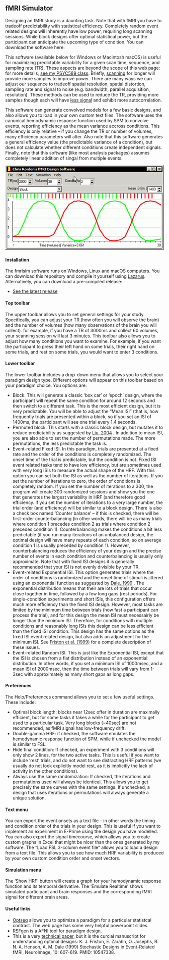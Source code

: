 ## fMRI Simulator

Designing an fMRI study is a daunting task. Note that with fMRI you have to tradeoff predictability with statistical efficiency. Completely random event related designs will inherently have low power, requiring long scanning sessions. While block designs offer optimal statistical power, but the participant can anticipate the upcoming type of condition. You can download the software here:

This software (available below for Windows or Macintosh macOS) is useful for maximizing predictable variability for a given scan time, sequence, and sampling rate (TR). These aspects are beyond the scope of this web page: for more details, [see my PSYC589 class](https://crnl.readthedocs.io/psyc589888/index.html). Briefly, [scanning](https://pubmed.ncbi.nlm.nih.gov/17126038) for longer will provide more samples to improve power. There are many ways we can adjust our sequence to tradeoff spatial resolution, spatial distortion, sampling rate and signal to noise (e.g. bandwidth, parallel acquisition, resolution). These methods can be used to reduce the TR, providing more samples though each will have [less signal](https://rsl.stanford.edu/glover/SNR.pdf) and exhibit more autocorrelation.

This software can generate convolved models for a few basic designs, and also allows you to load in your own custom text files. The software uses the canonical hemodynamic response function used by SPM to convolve events, reporting efficiency as the mean variance accross conditions. This efficiency is only relative – if you change the TR or number of volumes, many efficiency parameters will alter. Also note that this software generates a general efficiency value (the predictable variance of a condition), but does not calculate whether different conditions create independent signals. Finally, note that this software (like most analysis packages) assumes completely linear addition of singal from multiple events.


![fmrisim](fmrisim.png)

#### Installation

The fmrisim software runs on Windows, Linux and macOS computers. You can download this repository and compile it yourself using [Lazarus](https://www.lazarus-ide.org). Alternatively, you can download a pre-compiled release:
 - [See the latest release](https://github.com/neurolabusc/fMRI-Simulator/releases)


#### Top toolbar

The upper toolbar allows you to set general settings for your study. Specifically, you can adjust your TR (how often you will observe the brain) and the number of volumes (how many observations of the brain you will collect). for example, if you have a TR of 3000ms and collect 60 volumes, your scanning session will last 3 minutes. This toolbar also allows you to adjust how many conditions you want to examine. For example, if you want the participant to press their left hand on some trials, their right hand on some trials, and rest on some trials, you would want to enter 3 conditions.

#### Lower toolbar

The lower toolbar includes a drop-down menu that allows you to select your paradigm design type. Different options will appear on this toolbar based on your paradigm choice. You options are:

 - Block. This will generate a classic ‘box car’ or ‘epoch’ design, where the participant will repeat the same condition for around 12 seconds and then switch to a different task. This is the most efficient design, but it is very predictable. You will be able to adjust the “Mean ISI” (that is, how frequently trials are presented within a block, so if you set an ISI of 1400ms, the participant will see one trial every 1.4 seconds.
 - Permuted block. This starts with a classic block design, but mutates it to reduce predictability as suggested by [Liu, 2004](https://pubmed.ncbi.nlm.nih.gov/14741677) . In addition to mean ISI, you are also able to set the number of permutations made. The more permutations, the less predictable the task is.
 - Event-related Fixed ISI. In this paradigm, trials are presented at a fixed rate and the order of the conditions is completely randomized. The onset time of the trial is predictable, but the condition is not. Fixed ISI event related tasks tend to have low efficiency, but are sometimes used with very long ISIs to measure the actual shape of the HRF. With this option you can set both the ISI as well as the number of iterations. If you set the number of iterations to zero, the order of conditions is completely random. If you set the number of iterations to a 300, the program will create 300 randomized sessions and show you the one that generates the largest variability in HRF (and therefore good efficiency. If you set the number of iterations to a very large number, the trial order (and efficiency) will be similar to a block design. There is also a check box named ‘Counter balance’ – if this is checked, there will be first-order counterbalancing (in other words, there will be as many trials where condition 1 precedes condition 2 as trials where condition 2 precedes condition 1). Counterbalancing makes the conditions a bit less predictable (if you run many iterations of an unbalanced design, the optimal design will have many repeats of each condition, so on average condition 1 is usually preceded by condition 1). However, counterbalancing reduces the efficiency of your design and the precise number of events in each condition and counterbalancing is usually only approximate. Note that with fixed ISI designs it is generally recommended that your ISI is not evenly divisible by your TR.
 - Event-related Exponential ISI. This option generates trials where the order of conditions is randomized and the onset time of stimuli is jittered using an exponential function as suggested by [Dale, 1999](https://pubmed.ncbi.nlm.nih.gov/10524601) . The exponential distribution means that their are lots of trials that occur close together in time, followed by a few long gaps (rest periods). For single-condition experiments and short ISIs, this configuration offers much more efficiency than the fixed ISI design. However, most tasks are limited by the minimum time between trials (how fast a participant can process the trial), and for this design the mean ISI must necessairly be longer than the minimum ISI. Therefore, for conditions with multiple conditions and reasonably long ISIs this design can be less efficient than the fixed ISI condition. This design has the same options as the fixed ISI event related design, but also adds an adjustment for the minimum ISI. See [Friston et al. (1999)](https://pubmed.ncbi.nlm.nih.gov/10547338/) for a complete description of these issues.
 - Event-related Random ISI. This is just like the Exponential ISI, except that the ISI is chosen from a flat distribution instead of an exponential distribution. In other words, if you set a minimum ISI of 1000msec, and a mean ISI of 2000msec, then the time between trials will vary from 1-3sec with approximately as many short gaps as long gaps.

#### Preferences

The Help/Preferences command allows you to set a few useful settings. These include:

 - Optimal block length: blocks near 12sec offer in duration are maximally efficient, but for some tasks it takes a while for the participant to get used to a particular task. Very long blocks (~40sec) are not recommended, as fMRI signal has low-frequency drift.
 - Double-gamma HRF: if checked, the software emulates the hemodynamic response function of SPM, while if unchecked the model is similar to FSL.
 - Hide final condition: If checked, an experiment with 3 conditions will only show 2 lines, for the two active tasks. This is useful if you want to include ‘rest’ trials, and do not want to see distracting HRF patterns (we usually do not look explicitly model rest, as it is implicitly the lack of activity in the other conditions).
 - Always use the same randomization: If checked, the iterations and permutations used will always be identical. This allows you to get precisely the same curves with the same settings. If unchecked, a design that uses iterations or permutations will always generate a unique solution.

#### Text menu

You can export the event onsets as a text file – in other words the timing and condition order of the trials in your design. This is useful if you want to implement an experiment in E-Prime using the design you have modelled. You can also export the signal timecourse, which allows you to create custom graphs in Excel that might be nicer than the ones generated by my software. The “Load FSL 3-column event file” allows you to load a design from a text file. This allows you to see how much HRF variability is produced by your own custom condition order and onset vectors.

#### Simulation menu

The ‘Show HRF’ button will create a graph for your hemodynamic response function and its temporal derivative. The ‘Emulate Realtime’ shows simulated participant and brain responses and the corresponding fMRI signal for different brain areas.

#### Useful links

 -  [Optseq](https://surfer.nmr.mgh.harvard.edu/optseq/) allows you to optimize a paradigm for a particular statistcal contrast. The web page has some very helpful powerpoint slides.
 -  [RSFgen](https://afni.nimh.nih.gov/pub/dist/doc/program_help/RSFgen.html) is a AFNI tool for paradigm design.
 - This is a very [technical paper](https://pubmed.ncbi.nlm.nih.gov/10547338), but it is the curcial manuscript for understanding optimal designs: K. J. Friston, E. Zarahn, O. Josephs, R. N. A. Henson, A. M. Dale (1999) Stochastic Designs in Event-Related fMRI, NeuroImage, 10: 607-619. PMID: 10547338.